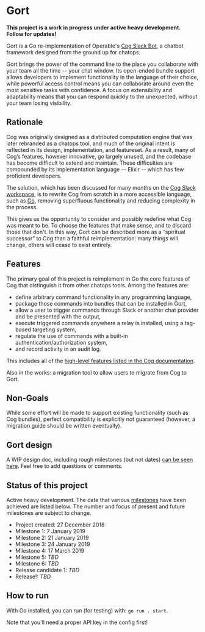 # Gort

**This project is a work in progress under active heavy development. Follow for updates!**

Gort is a Go re-implementation of Operable's [Cog Slack Bot](https://github.com/operable/cog), a chatbot framework designed from the ground up for chatops.

Gort brings the power of the command line to the place you collaborate with your team all the time -- your chat window. Its open-ended bundle support allows developers to implement functionality in the language of their choice, while powerful access control means you can collaborate around even the most sensitive tasks with confidence. A focus on extensibility and adaptability means that you can respond quickly to the unexpected, without your team losing visibility.

## Rationale

Cog was originally designed as a distributed computation engine that was later rebranded as a chatops tool, and much of the original intent is reflected in its design, implementation, and featureset. As a result, many of Cog’s features, however innovative, go largely unused, and the codebase has become difficult to extend and maintain. These difficulties are compounded by its implementation language -- Elixir -- which has few proficient developers.

The solution, which has been discussed for many months on the [Cog Slack workspace](https://cogbot.slack.com), is to rewrite Cog from scratch in a more accessible language, such as [Go](http://golang.org), removing superfluous functionality and reducing complexity in the process.

This gives us the opportunity to consider and possibly redefine what Cog was meant to be. To choose the features that make sense, and to discard those that don't. In this way, Gort can be described more as a “spiritual successor” to Cog than a faithful reimplementation: many things will change, others will cease to exist entirely.

## Features

The primary goal of this project is reimplement in Go the core features of Cog that distinguish it from other chatops tools. Among the features are:

* define arbitrary command functionality in any programming language,
* package those commands into bundles that can be installed in Gort,
* allow a user to trigger commands through Slack or another chat provider and be presented with the output,
* execute triggered commands anywhere a relay is installed, using a tag-based targeting system,
* regulate the use of commands with a built-in authentication/authorization system,
* and record activity in an audit log.

This includes all of the [high-level features listed in the Cog documentation](https://book.cog.bot/sections/introducing_cog.html#current-features).

Also in the works: a migration tool to allow users to migrate from Cog to Gort.

## Non-Goals  

While some effort will be made to support existing functionality (such as Cog bundles), perfect compatibility is explicitly not guaranteed (however, a migration guide should be written eventually).

## Gort design

A WIP design doc, including rough milestones (but not dates) [can be seen here](https://docs.google.com/document/d/1u7LzEzPjT1L8_xkHL577cKeuQdCiCQAww8M0rx1QXEM/edit?usp=sharing). Feel free to add questions or comments.

## Status of this project

Active heavy development. The date that various [milestones](https://docs.google.com/document/d/1u7LzEzPjT1L8_xkHL577cKeuQdCiCQAww8M0rx1QXEM/edit#heading=h.8qveejpms515) have been achieved are listed below. The number and focus of present and future milestones are subject to change.

* Project created: 27 December 2018
* Milestone 1: 7 January 2019
* Milestone 2: 21 January 2019
* Milestone 3: 24 January 2019
* Milestone 4: 17 March 2019
* Milestone 5: *TBD*
* Milestone 6: *TBD*
* Release candidate 1: *TBD*
* Release!: *TBD*

## How to run

With Go installed, you can run (for testing) with: `go run . start`. 

Note that you'll need a proper API key in the config first!
